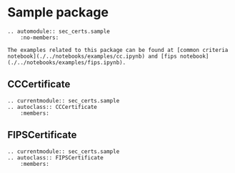 # Sample package

```{eval-rst}
.. automodule:: sec_certs.sample
    :no-members:
```

```{tip}
The examples related to this package can be found at [common criteria notebook](./../notebooks/examples/cc.ipynb) and [fips notebook](./../notebooks/examples/fips.ipynb).
```

## CCCertificate

```{eval-rst}
.. currentmodule:: sec_certs.sample
.. autoclass:: CCCertificate
    :members:
```

## FIPSCertificate

```{eval-rst}
.. currentmodule:: sec_certs.sample
.. autoclass:: FIPSCertificate
    :members:
```